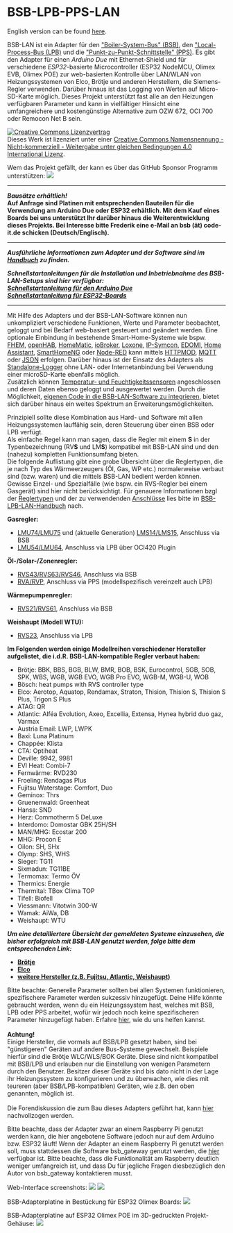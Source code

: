 # BSB-LPB-PPS-LAN

English version can be found <A HREF="https://github.com/fredlcore/bsb_lan/blob/master/README.md">here</A>. 

BSB-LAN ist ein Adapter für den ["Boiler-System-Bus" (BSB)](https://1coderookie.github.io/BSB-LPB-LAN/kap10.html#1011-bsb), den ["Local-Process-Bus (LPB)](https://1coderookie.github.io/BSB-LPB-LAN/kap10.html#1012-lpb) und die ["Punkt-zu-Punkt-Schnittstelle" (PPS)](https://1coderookie.github.io/BSB-LPB-LAN/kap10.html#1013-pps-schnittstelle). Es gibt den Adapter für einen *Arduino Due* mit Ethernet-Shield und für verschiedene *ESP32*-basierte Microcontroller (ESP32 NodeMCU, Olimex EVB, Olimex POE) zur web-basierten Kontrolle über LAN/WLAN von Heizungssystemen von Elco, Brötje und anderen Herstellern, die Siemens-Regler verwenden. Darüber hinaus ist das Logging von Werten auf Micro-SD-Karte möglich. Dieses Projekt unterstützt fast alle an den Heizungen verfügbaren Parameter und kann in vielfältiger Hinsicht eine umfangreichere und kostengünstige Alternative zum OZW 672, OCI 700 oder Remocon Net B sein.

<a rel="license" href="http://creativecommons.org/licenses/by-nc-sa/4.0/"><img alt="Creative Commons Lizenzvertrag" style="border-width:0" src="https://i.creativecommons.org/l/by-nc-sa/4.0/88x31.png" /></a><br />Dieses Werk ist lizenziert unter einer <a rel="license" href="http://creativecommons.org/licenses/by-nc-sa/4.0/">Creative Commons Namensnennung - Nicht-kommerziell - Weitergabe unter gleichen Bedingungen 4.0 International Lizenz</a>.

Wem das Projekt gefällt, der kann es über das GitHub Sponsor Programm unterstützen: [![](https://img.shields.io/static/v1?label=Sponsor&message=%E2%9D%A4&logo=GitHub&color=%23fe8e86)](https://github.com/sponsors/fredlcore) 

---

***Bausätze erhältlich!***  
**Auf Anfrage sind Platinen mit entsprechenden Bauteilen für die Verwendung am Arduino Due oder ESP32 erhältlich. Mit dem Kauf eines Boards bei uns unterstützt Ihr darüber hinaus die Weiterentwicklung dieses Projekts. Bei Interesse bitte Frederik eine e-Mail an bsb (ät) code-it.de schicken (Deutsch/Englisch).**  

---

***Ausführliche Informationen zum Adapter und der Software sind im [Handbuch](https://1coderookie.github.io/BSB-LPB-LAN/) zu finden.***  
   
***Schnellstartanleitungen für die Installation und Inbetriebnahme des BSB-LAN-Setups sind hier verfügbar:***  
***[Schnellstartanleitung für den Arduino Due](https://1coderookie.github.io/BSB-LPB-LAN/SSA_DUE.html)***  
***[Schnellstartanleitung für ESP32-Boards](https://1coderookie.github.io/BSB-LPB-LAN/SSA_ESP32.html)***  
     
---     
   
Mit Hilfe des Adapters und der BSB-LAN-Software können nun unkompliziert verschiedene Funktionen, Werte und Parameter beobachtet, geloggt und bei Bedarf web-basiert gesteuert und geändert werden.
Eine optionale Einbindung in bestehende Smart-Home-Systeme wie bspw. [FHEM](https://1coderookie.github.io/BSB-LPB-LAN/kap08.html#81-fhem), [openHAB](https://1coderookie.github.io/BSB-LPB-LAN/kap08.html#82-openhab), [HomeMatic](https://1coderookie.github.io/BSB-LPB-LAN/kap08.html#83-homematic-eq3), [ioBroker](https://1coderookie.github.io/BSB-LPB-LAN/kap08.html#84-iobroker), [Loxone](https://1coderookie.github.io/BSB-LPB-LAN/kap08.html#85-loxone), [IP-Symcon](https://1coderookie.github.io/BSB-LPB-LAN/kap08.html#86-ip-symcon), [EDOMI](https://1coderookie.github.io/BSB-LPB-LAN/kap08.html#810-edomi), [Home Assistant](https://1coderookie.github.io/BSB-LPB-LAN/kap08.html#811-home-assistant), [SmartHomeNG](https://1coderookie.github.io/BSB-LPB-LAN/kap08.html#812-smarthomeng) oder [Node-RED](https://1coderookie.github.io/BSB-LPB-LAN/kap08.html#813-node-red) kann mittels [HTTPMOD](https://1coderookie.github.io/BSB-LPB-LAN/kap08.html#812-einbindung-mittels-httpmod-modul), [MQTT](https://1coderookie.github.io/BSB-LPB-LAN/kap05.html#52-mqtt) oder [JSON](https://1coderookie.github.io/BSB-LPB-LAN/kap05.html#53-json) erfolgen. 
Darüber hinaus ist der Einsatz des Adapters als [Standalone-Logger](https://1coderookie.github.io/BSB-LPB-LAN/kap06.html#61-loggen-von-daten) ohne LAN- oder Internetanbindung bei Verwendung einer microSD-Karte ebenfalls möglich.  
Zusätzlich können [Temperatur- und Feuchtigkeitssensoren](https://1coderookie.github.io/BSB-LPB-LAN/kap07.html#71-verwendung-optionaler-sensoren-dht22-ds18b20-bme280) angeschlossen und deren Daten ebenso geloggt und ausgewertet werden. Durch die Möglichkeit, [eigenen Code in die BSB-LAN-Software zu integrieren](https://1coderookie.github.io/BSB-LPB-LAN/kap06.html#68-eigenen-code-in-bsb-lan-einbinden), bietet sich darüber hinaus ein weites Spektrum an Erweiterungsmöglichkeiten. 
   
Prinzipiell sollte diese Kombination aus Hard- und Software mit allen Heizungssystemen lauffähig sein, deren Steuerung über einen BSB oder LPB verfügt.  
Als einfache Regel kann man sagen, dass die Regler mit einem **S** in der Typenbezeichnung (RV**S** und LM**S**) kompatibel mit BSB-LAN sind und den (nahezu) kompletten Funktionsumfang bieten.  
Die folgende Auflistung gibt eine grobe Übersicht über die Reglertypen, die je nach Typ des Wärmeerzeugers (Öl, Gas, WP etc.) normalerweise verbaut sind (bzw. waren) und die mittels BSB-LAN bedient werden können. Gewisse Einzel- und Spezialfälle (wie bspw. ein RVS-Regler bei einem Gasgerät) sind hier nicht berücksichtigt. Für genauere Informationen bzgl der [Reglertypen](https://1coderookie.github.io/BSB-LPB-LAN/kap10.html#102-detaillierte-beschreibung-der-kompatiblen-regler) und der zu verwendenden [Anschlüsse](https://1coderookie.github.io/BSB-LPB-LAN/kap03.html#31-anschluss-des-adapters) lies bitte im [BSB-LPB-LAN-Handbuch](https://1coderookie.github.io/BSB-LPB-LAN/) nach.

**Gasregler:**  
- [LMU74/LMU75](https://1coderookie.github.io/BSB-LPB-LAN/kap10.html#10211-lmu-regler) und (aktuelle Generation) [LMS14/LMS15](https://1coderookie.github.io/BSB-LPB-LAN/kap10.html#10212-lms-regler), Anschluss via BSB  
- [LMU54/LMU64](https://1coderookie.github.io/BSB-LPB-LAN/kap10.html#10211-lmu-regler), Anschluss via LPB über OCI420 Plugin  
   
**Öl-/Solar-/Zonenregler:**  
- [RVS43/RVS63/RVS46](https://1coderookie.github.io/BSB-LPB-LAN/kap10.html#10222-rvs-regler), Anschluss via BSB  
- [RVA/RVP](https://1coderookie.github.io/BSB-LPB-LAN/kap10.html#10221-rva--und-rvp-regler), Anschluss via PPS (modellspezifisch vereinzelt auch LPB)  
   
**Wärmepumpenregler:**  
- [RVS21/RVS61](https://1coderookie.github.io/BSB-LPB-LAN/kap10.html#10222-rvs-regler), Anschluss via BSB  
   
**Weishaupt (Modell WTU):**  
- [RVS23](https://1coderookie.github.io/BSB-LPB-LAN/kap10.html#10222-rvs-regler), Anschluss via LPB      
  
**Im Folgenden werden einige Modellreihen verschiedener Hersteller aufgelistet, die i.d.R. BSB-LAN-kompatible Regler verbaut haben:**  
- Brötje: BBK, BBS, BGB, BLW, BMR, BOB, BSK, Eurocontrol, SGB, SOB, SPK, WBS, WGB, WGB EVO, WGB Pro EVO, WGB-M, WGB-U, WOB 
- Bösch: heat pumps with RVS controller type
- Elco: Aerotop, Aquatop, Rendamax, Straton, Thision, Thision S, Thision S Plus, Trigon S Plus  
- ATAG: QR  
- Atlantic: Alféa Evolution, Axeo, Excellia, Extensa, Hynea hybrid duo gaz, Varmax  
- Austria Email: LWP, LWPK  
- Baxi: Luna Platinum
- Chappée: Klista
- CTA: Optiheat  
- Deville: 9942, 9981
- EVI Heat: Combi-7
- Fernwärme: RVD230
- Froeling: Rendagas Plus
- Fujitsu Waterstage: Comfort, Duo
- Geminox: Thrs
- Gruenenwald: Greenheat
- Hansa: SND
- Herz: Commotherm 5 DeLuxe
- Interdomo: Domostar GBK 25H/SH
- MAN/MHG: Ecostar 200
- MHG: Procon E
- Oilon: SH, SHx
- Olymp: SHS, WHS
- Sieger: TG11
- Sixmadun: TG11BE
- Termomax: Termo ÖV
- Thermics: Energie
- Thermital: TBox Clima TOP
- Tifell: Biofell
- Viessmann: Vitotwin 300-W
- Wamak: AiWa, DB
- Weishaupt: WTU
   
***Um eine detailliertere Übersicht der gemeldeten Systeme einzusehen, die bisher erfolgreich mit BSB-LAN genutzt werden, folge bitte dem entsprechenden Link:***  
- **[Brötje](https://1coderookie.github.io/BSB-LPB-LAN/kap11.html#111-brötje)**
- **[Elco](https://1coderookie.github.io/BSB-LPB-LAN/kap11.html#112-elco)**
- **[weitere Hersteller (z.B. Fujitsu, Atlantic, Weishaupt)](https://1coderookie.github.io/BSB-LPB-LAN/kap11.html#113-weitere-hersteller)**      
   
Bitte beachte: Generelle Parameter sollten bei allen Systemen funktionieren, spezifischere Parameter werden sukzessiv hinzugefügt. Deine Hilfe könnte gebraucht werden, wenn du ein Heizungssystem hast, welches mit BSB, LPB oder PPS arbeitet, wofür wir jedoch noch keine spezifischeren Parameter hinzugefügt haben. Erfahre <A HREF="https://github.com/fredlcore/bsb_lan/blob/master/FAQ_de.md#mein-heizungssystem-verf%C3%BCgt-%C3%BCber-parameter-die-von-der-software-bisher-nicht-unterst%C3%BCtzt-werden-kann-ich-behilflich-sein-diese-parameter-hinzuzuf%C3%BCgen">hier</A>, wie du uns helfen kannst.
<BR><BR>
<B>Achtung!</B><BR>
Einige Hersteller, die vormals auf BSB/LPB gesetzt haben, sind bei "günstigeren" Geräten auf andere Bus-Systeme gewechselt. Beispiele hierfür sind die Brötje WLC/WLS/BOK Geräte. Diese sind nicht kompatibel mit BSB/LPB und erlauben nur die Einstellung von wenigen Parametern durch den Benutzer. Besitzer dieser Geräte sind bis dato nicht in der Lage ihr Heizungssystem zu konfigurieren und zu überwachen, wie dies mit teureren (aber BSB/LPB-kompatiblen) Geräten, wie z.B. den oben genannten, möglich ist.
<BR><BR>
Die Forendiskussion die zum Bau dieses Adapters geführt hat, kann <A HREF="https://forum.fhem.de/index.php?topic=29762.new;topicseen#new">hier</A> nachvollzogen werden.<BR>

Bitte beachte, dass der Adapter zwar an einem Raspberry Pi genutzt werden kann, die hier angebotene Software jedoch nur auf dem Arduino bzw. ESP32 läuft! Wenn der Adapter an einem Raspberry Pi genutzt werden soll, muss stattdessen die Software bsb_gateway genutzt werden, die <A HREF="https://github.com/loehnertj/bsbgateway">hier</A> verfügbar ist. Bitte beachte, dass die Funktionalität am Raspberry deutlich weniger umfangreich ist, und dass Du für jegliche Fragen diesbezüglich den Autor von bsb_gateway kontaktieren musst.

Web-Interface screenshots:
<img src="https://github.com/fredlcore/bsb_lan/blob/master/BSB_LAN/schematics/Web-Interface.png" size="50%">
<img src="https://github.com/fredlcore/bsb_lan/blob/master/BSB_LAN/schematics/Web-Interface2.png" size="50%">

BSB-Adapterplatine in Bestückung für ESP32 Olimex Boards:
<img src="https://github.com/fredlcore/bsb_lan/blob/master/BSB_LAN/schematics/Logic%20Level%20Adapter.jpg" size="50%">

BSB-Adapterplatine auf ESP32 Olimex POE im 3D-gedruckten Projekt-Gehäuse:
<img src="https://github.com/fredlcore/bsb_lan/blob/master/BSB_LAN/schematics/Logic%20Level%20Adapter%20in%20Case.jpg" size="50%">
